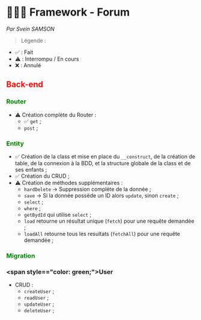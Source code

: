 # 👨🏼‍💻 Framework - Forum

*Par Svein SAMSON*

> Légende :
* ✅ : Fait
* ⚠️ : Interrompu / En cours
* ❌ : Annulé

## <span style="color: red;">Back-end</span>
### <span style="color: green;">Router</span>
* ⚠️ Création complète du Router :
    * ✅ `get` ;
    * `post` ;

### <span style="color: green;">Entity</span>
* ✅ Création de la class et mise en place du `__construct`, de la création de table, de la connexion à la BDD, et la structure globale de la class et de ses enfants ;
* ✅ Création du CRUD ;
* ⚠️ Création de méthodes supplémentaires :
    * `hardDelete` → Suppression complète de la donnée ;
    * `save` → Si la donnée possède un ID alors `update`, sinon `create` ;
    * `select` ;
    * `where` ;
    * `getBydId` qui utilise `select` ;
    * `load` retourne un résultat unique (`fetch`) pour une requête demandée ;
    * `loadAll` retourne tous les resultats (`fetchAll`) pour une requête demandée ;

### <span style="color: green;">Migration</span>

### <span style=="color: green;">User</span>
* CRUD :
    * `createUser` ;
    * `readUser` ;
    * `updateUser` ;
    * `deleteUser` ;